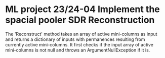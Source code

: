# ML project 23/24-04 Implement the spacial pooler SDR Reconstruction

The 'Reconstruct' method takes an array of active mini-columns as input and returns a dictionary of inputs with permanences resulting from currently active mini-columns.
It first checks if the input array of active mini-columns is not null and throws an ArgumentNullException if it is.